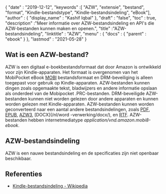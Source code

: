 {
  "date" : "2019-12-12",
  "keywords" :[ "AZW", "extensie", "bestand", "format", "Kindle-bestandstype", "Kindle-bestandsindeling", "eBook"],
  "author" : {
    "display_name" : "Kashif Iqbal"
},
  "draft" : "false",
  "toc" : true,
  "description" :"Meer informatie over AZW-bestandsindeling en API's die AZW-bestanden kunnen maken en openen.",
  "title" :"AZW-bestandsindeling",
  "linktitle" : "AZW",
  "menu" : {
    "docs" : {
      "parent" : "ebook"
}
},
  "lastmod" : "2021-05-28"
}

## Wat is een AZW-bestand?

AZW is een digitaal e-boekbestandsformaat dat door Amazon is ontwikkeld voor zijn Kindle-apparaten. Het formaat is overgenomen van het MobiPocket eBook [MOBI](/nl/ebook/mobi/) bestandsformaat en DRM-beveiliging is alleen toegepast voor gebruik op Kindle-apparaten. AZW-bestanden kunnen dingen zoals opgemaakte tekst, bladwijzers en andere informatie opslaan als onderdeel van de Mobipocket .PRC-bestanden. DRM-beveiligde AZW-bestanden kunnen niet worden gelezen door andere apparaten en kunnen worden gelezen met Kindle-apparaten. AZW-bestanden kunnen worden geconverteerd naar een aantal andere bestandsindelingen, zoals [PDF](/nl/pdf/), [EPUB](/nl/ebook/epub/), [AZW3](/nl/ebook/azw3/), [DOCX](/nl/word -verwerking/docx/), en [RTF](/nl/tekstverwerking/rtf/). AZW-bestanden hebben internetmediatype *application/vnd.amazon.mobi8-ebook*.

## AZW-bestandsindeling

AZW is een nauwe bestandsindeling en de specificaties zijn niet openbaar beschikbaar.

## Referenties ##

* [Kindle-bestandsindeling - Wikipedia](https://en.wikipedia.org/wiki/Kindle_File_Format)

